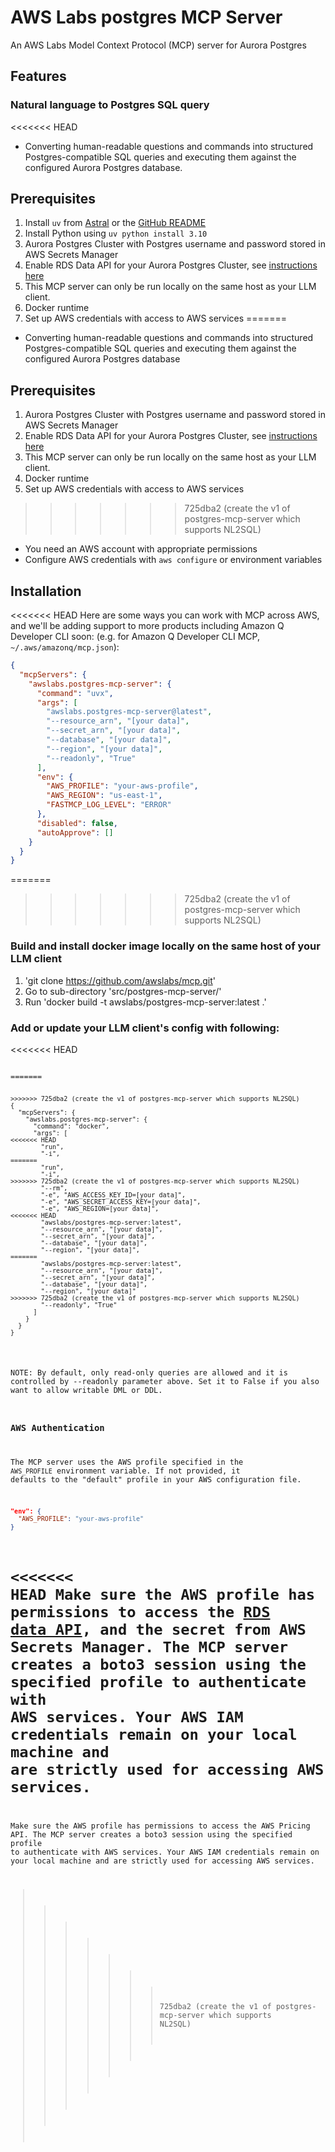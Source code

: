 # AWS Labs postgres MCP Server

An AWS Labs Model Context Protocol (MCP) server for Aurora Postgres

## Features

### Natural language to Postgres SQL query
<<<<<<< HEAD

- Converting human-readable questions and commands into structured Postgres-compatible SQL queries and executing them against the configured Aurora Postgres database.

## Prerequisites

1. Install `uv` from [Astral](https://docs.astral.sh/uv/getting-started/installation/) or the [GitHub README](https://github.com/astral-sh/uv#installation)
2. Install Python using `uv python install 3.10`
3. Aurora Postgres Cluster with Postgres username and password stored in AWS Secrets Manager
4. Enable RDS Data API for your Aurora Postgres Cluster, see [instructions here](https://docs.aws.amazon.com/AmazonRDS/latest/AuroraUserGuide/data-api.html)
5. This MCP server can only be run locally on the same host as your LLM client.
6. Docker runtime
7. Set up AWS credentials with access to AWS services
=======
- Converting human-readable questions and commands into structured Postgres-compatible SQL queries and executing them against the configured Aurora Postgres database

## Prerequisites

1. Aurora Postgres Cluster with Postgres username and password stored in AWS Secrets Manager
2. Enable RDS Data API for your Aurora Postgres Cluster, see [instructions here](https://docs.aws.amazon.com/AmazonRDS/latest/AuroraUserGuide/data-api.html)
3. This MCP server can only be run locally on the same host as your LLM client.
4. Docker runtime
5. Set up AWS credentials with access to AWS services
>>>>>>> 725dba2 (create the v1 of postgres-mcp-server which supports NL2SQL)
   - You need an AWS account with appropriate permissions
   - Configure AWS credentials with `aws configure` or environment variables

## Installation

<<<<<<< HEAD
Here are some ways you can work with MCP across AWS, and we'll be adding support to more products including Amazon Q Developer CLI soon: (e.g. for Amazon Q Developer CLI MCP, `~/.aws/amazonq/mcp.json`):

```json
{
  "mcpServers": {
    "awslabs.postgres-mcp-server": {
      "command": "uvx",
      "args": [
        "awslabs.postgres-mcp-server@latest",
        "--resource_arn", "[your data]",
        "--secret_arn", "[your data]",
        "--database", "[your data]",
        "--region", "[your data]",
        "--readonly", "True"
      ],
      "env": {
        "AWS_PROFILE": "your-aws-profile",
        "AWS_REGION": "us-east-1",
        "FASTMCP_LOG_LEVEL": "ERROR"
      },
      "disabled": false,
      "autoApprove": []
    }
  }
}
```

=======
>>>>>>> 725dba2 (create the v1 of postgres-mcp-server which supports NL2SQL)
### Build and install docker image locally on the same host of your LLM client

1. 'git clone https://github.com/awslabs/mcp.git'
2. Go to sub-directory 'src/postgres-mcp-server/'
3. Run 'docker build -t awslabs/postgres-mcp-server:latest .'

### Add or update your LLM client's config with following:
<<<<<<< HEAD
<pre><code>
=======
<pre><code> 
>>>>>>> 725dba2 (create the v1 of postgres-mcp-server which supports NL2SQL)
{
  "mcpServers": {
    "awslabs.postgres-mcp-server": {
      "command": "docker",
      "args": [
<<<<<<< HEAD
        "run",
        "-i",
=======
        "run", 
        "-i", 
>>>>>>> 725dba2 (create the v1 of postgres-mcp-server which supports NL2SQL)
        "--rm",
        "-e", "AWS_ACCESS_KEY_ID=[your data]",
        "-e", "AWS_SECRET_ACCESS_KEY=[your data]",
        "-e", "AWS_REGION=[your data]",
<<<<<<< HEAD
        "awslabs/postgres-mcp-server:latest",
        "--resource_arn", "[your data]",
        "--secret_arn", "[your data]",
        "--database", "[your data]",
        "--region", "[your data]",
=======
        "awslabs/postgres-mcp-server:latest", 
        "--resource_arn", "[your data]",
        "--secret_arn", "[your data]",
        "--database", "[your data]",
        "--region", "[your data]"
>>>>>>> 725dba2 (create the v1 of postgres-mcp-server which supports NL2SQL)
        "--readonly", "True"
      ]
    }
  }
}
</code></pre>

NOTE: By default, only read-only queries are allowed and it is controlled by --readonly parameter above. Set it to False if you also want to allow writable DML or DDL.

### AWS Authentication

The MCP server uses the AWS profile specified in the `AWS_PROFILE` environment variable. If not provided, it defaults to the "default" profile in your AWS configuration file.

```json
"env": {
  "AWS_PROFILE": "your-aws-profile"
}
```

<<<<<<< HEAD
Make sure the AWS profile has permissions to access the [RDS data API](https://docs.aws.amazon.com/AmazonRDS/latest/AuroraUserGuide/data-api.html#data-api.access), and the secret from AWS Secrets Manager. The MCP server creates a boto3 session using the specified profile to authenticate with AWS services. Your AWS IAM credentials remain on your local machine and are strictly used for accessing AWS services.
=======
Make sure the AWS profile has permissions to access the AWS Pricing API. The MCP server creates a boto3 session using the specified profile to authenticate with AWS services. Your AWS IAM credentials remain on your local machine and are strictly used for accessing AWS services.
>>>>>>> 725dba2 (create the v1 of postgres-mcp-server which supports NL2SQL)
